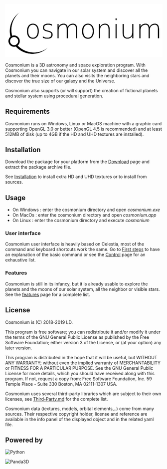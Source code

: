 ![Cosmonium](textures/cosmonium-name.png)

Cosmonium is a 3D astronomy and space exploration program. With Cosmonium you can navigate in our solar system and discover all the planets and their moons. You can also visits the neighboring stars and discover the true size of our galaxy and the Universe.

Cosmonium also supports (or will support) the creation of fictional planets and stellar system using procedural generation.

## Requirements

Cosmonium runs on Windows, Linux or MacOS machine with a graphic card supporting OpenGL 3.0 or better (OpenGL 4.5 is recommended) and at least 512MB of disk (up to 4GB if the HD and UHD textures are installed).

## Installation 

Download the package for your platform from the [Download](https://github.com/cosmonium/cosmonium/wiki/Download) page and extract the package archive file.

See [Installation](https://github.com/cosmonium/cosmonium/wiki/Installation) to install extra HD and UHD textures or to install from sources.

## Usage

* On Windows : enter the cosmonium directory and open *cosmonium.exe*
* On MacOs : enter the cosmonium directory and open *cosmonium.app*
* On Linux : enter the cosmonium directory and execute *cosmonium*

### User interface

Cosmonium user interface is heavily based on Celestia, most of the command and keyboard shortcuts work the same. Go to [First steps](https://github.com/cosmonium/cosmonium/wiki/First-steps) to have an explanation of the basic command or see the [Control](https://github.com/cosmonium/cosmonium/wiki/Control) page for an exhaustive list.

### Features

Cosmonium is still in its infancy, but it is already usable to explore the planets and the moons of our solar system, all the neighbor or visible stars. See the [features](https://github.com/cosmonium/cosmonium/wiki/Features) page for a complete list.

## License 

Cosmonium is (C) 2018-2019 LD. 

This program is free software; you can redistribute it and/or modify it under the terms of the GNU General Public License as published by the Free Software Foundation; either version 3 of the License, or (at your option) any later version.

This program is distributed in the hope that it will be useful, but WITHOUT ANY WARRANTY; without even the implied warranty of MERCHANTABILITY or FITNESS FOR A PARTICULAR PURPOSE. See the GNU General Public License for more details, which you should have received along with this program. If not, request a copy from: Free Software Foundation, Inc. 59 Temple Place - Suite 330 Boston, MA 02111-1307 USA.

Cosmonium uses several third-party libraries which are subject to their own licenses,  see [Third-Party.md](Third-Party.md) for the complete list.

Cosmonium data (textures, models, orbital elements,..) come from many sources. Their respective copyright holder, license and reference are available in the info panel of the displayed object and in the related yaml file.

## Powered by

![Python](https://github.com/cosmonium/cosmonium/wiki/images/python-powered-w-200x80.png)

![Panda3D](https://github.com/cosmonium/cosmonium/wiki/images/panda3d-200.png)

